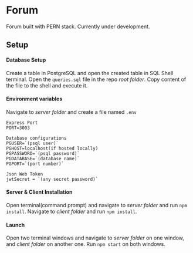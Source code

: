 # Forum

Forum built with PERN stack. Currently under development.

## Setup

#### Database Setup

Create a table in PostgreSQL and open the created table in SQL Shell terminal. Open the `queries.sql` file in the repo *root folder*. Copy content of the file to the shell and execute it.

#### Environment variables

Navigate to *server folder* and create a file named `.env`

```
Express Port
PORT=3003

Database configurations
PGUSER=`(psql user)`
PGHOST=localhost(if hosted locally)
PGPASSWORD=`(psql password)`
PGDATABASE=`(database name)`
PGPORT=`(port number)`

Json Web Token
jwtSecret = `(any secret password)`
```

#### Server & Client Installation

Open terminal(command prompt) and navigate to *server folder* and run `npm install`. Navigate to *client folder* and run `npm install`.

#### Launch

Open two terminal windows and navigate to *server folder* on one window, and *client folder* on another one. Run `npm start` on both windows.
